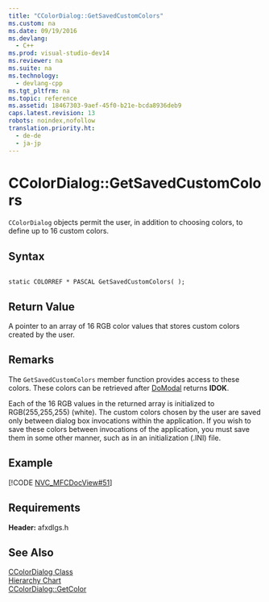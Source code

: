```yaml
---
title: "CColorDialog::GetSavedCustomColors"
ms.custom: na
ms.date: 09/19/2016
ms.devlang: 
  - C++
ms.prod: visual-studio-dev14
ms.reviewer: na
ms.suite: na
ms.technology: 
  - devlang-cpp
ms.tgt_pltfrm: na
ms.topic: reference
ms.assetid: 18467303-9aef-45f0-b21e-bcda8936deb9
caps.latest.revision: 13
robots: noindex,nofollow
translation.priority.ht: 
  - de-de
  - ja-jp
---
```

# CColorDialog::GetSavedCustomColors
`CColorDialog` objects permit the user, in addition to choosing colors, to define up to 16 custom colors.  
  
## Syntax  
  
```  
  
static COLORREF * PASCAL GetSavedCustomColors( );  
```  
  
## Return Value  
 A pointer to an array of 16 RGB color values that stores custom colors created by the user.  
  
## Remarks  
 The `GetSavedCustomColors` member function provides access to these colors. These colors can be retrieved after [DoModal](../vs140/CColorDialog--DoModal.md) returns **IDOK**.  
  
 Each of the 16 RGB values in the returned array is initialized to RGB(255,255,255) (white). The custom colors chosen by the user are saved only between dialog box invocations within the application. If you wish to save these colors between invocations of the application, you must save them in some other manner, such as in an initialization (.INI) file.  
  
## Example  
 [!CODE [NVC_MFCDocView#51](../CodeSnippet/VS_Snippets_Cpp/NVC_MFCDocView#51)]  
  
## Requirements  
 **Header:** afxdlgs.h  
  
## See Also  
 [CColorDialog Class](../vs140/CColorDialog-Class.md)   
 [Hierarchy Chart](../vs140/Hierarchy-Chart.md)   
 [CColorDialog::GetColor](../vs140/CColorDialog--GetColor.md)